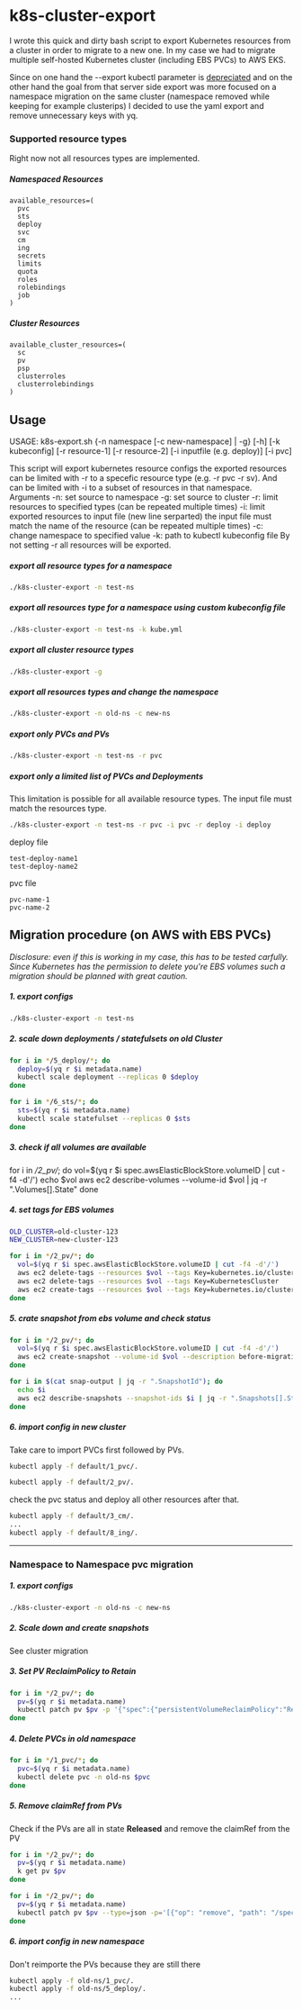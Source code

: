 # k8s-cluster-export

I wrote this quick and dirty bash script to export Kubernetes resources from a cluster in order to migrate to a new one. In my case we had to migrate multiple self-hosted Kubernetes cluster (including EBS PVCs) to AWS EKS.

Since on one hand the --export kubectl parameter is [depreciated](https://github.com/kubernetes/kubernetes/pull/73787) and on the other hand the goal from that server side export was more focused on a namespace migration on the same cluster (namespace removed while keeping for example clusterips) I decided to use the yaml export and remove unnecessary keys with yq.

### Supported resource types

Right now not all resources types are implemented.

##### Namespaced Resources
```
available_resources=(
  pvc
  sts
  deploy
  svc
  cm
  ing
  secrets
  limits
  quota
  roles
  rolebindings
  job
)
```

##### Cluster Resources
```
available_cluster_resources=(
  sc
  pv
  psp
  clusterroles
  clusterrolebindings
)
```
## Usage
USAGE: k8s-export.sh {-n namespace [-c new-namespace] | -g} [-h] [-k kubeconfig] [-r resource-1] [-r resource-2] [-i inputfile (e.g. deploy)] [-i pvc]

This script will export kubernetes resource configs the exported resources can be limited with -r to a specefic resource type (e.g. -r pvc -r sv). And can be limited with -i to a subset of resources in that namespace.
Arguments
-n:   set source to namespace
-g:   set source to cluster 
-r:   limit resources to specified types (can be repeated multiple times) 
-i:   limit exported resources to input file (new line serparted) the input file must match the name of the resource (can be repeated multiple times)
-c:   change namespace to specified value
-k:   path to kubectl kubeconfig file
By not setting -r all resources will be exported.

##### export all resource types for a namespace
```bash
./k8s-cluster-export -n test-ns
```

##### export all resources type for a namespace using custom kubeconfig file
```bash
./k8s-cluster-export -n test-ns -k kube.yml
```

##### export all cluster resource types
```bash
./k8s-cluster-export -g
```

##### export all resources types and change the namespace
```bash
./k8s-cluster-export -n old-ns -c new-ns
```

##### export only PVCs and PVs
```bash
./k8s-cluster-export -n test-ns -r pvc
```

##### export only a limited list of PVCs and Deployments

This limitation is possible for all available resource types. The input file must match the resources type.

```bash
./k8s-cluster-export -n test-ns -r pvc -i pvc -r deploy -i deploy
```

deploy file
```
test-deploy-name1
test-deploy-name2
```

pvc file
```
pvc-name-1
pvc-name-2
```

## Migration procedure (on AWS with EBS PVCs)

*Disclosure: even if this is working in my  case, this has to be tested carfully. Since Kubernetes has the permission to delete you're EBS volumes such a migration should be planned with great caution.*

##### 1. export configs
```bash
./k8s-cluster-export -n test-ns
```
##### 2. scale down deployments / statefulsets on old Cluster
```bash
for i in */5_deploy/*; do
  deploy=$(yq r $i metadata.name)
  kubectl scale deployment --replicas 0 $deploy
done

for i in */6_sts/*; do
  sts=$(yq r $i metadata.name)
  kubectl scale statefulset --replicas 0 $sts
done
```
##### 3. check if all volumes are available
for i in */2_pv/*; do
  vol=$(yq r $i spec.awsElasticBlockStore.volumeID | cut -f4 -d'/')
  echo $vol
  aws ec2 describe-volumes --volume-id $vol | jq -r ".Volumes[].State"
done


##### 4. set tags for EBS volumes
```bash
OLD_CLUSTER=old-cluster-123
NEW_CLUSTER=new-cluster-123

for i in */2_pv/*; do
  vol=$(yq r $i spec.awsElasticBlockStore.volumeID | cut -f4 -d'/')
  aws ec2 delete-tags --resources $vol --tags Key=kubernetes.io/cluster/$OLD_CLUSTER
  aws ec2 delete-tags --resources $vol --tags Key=KubernetesCluster
  aws ec2 create-tags --resources $vol --tags Key=kubernetes.io/cluster/$NEW_CLUSTER,Value=owned
done
```

##### 5. crate snapshot from ebs volume and check status
```bash
for i in */2_pv/*; do
  vol=$(yq r $i spec.awsElasticBlockStore.volumeID | cut -f4 -d'/')
  aws ec2 create-snapshot --volume-id $vol --description before-migration >> snap-output
done

for i in $(cat snap-output | jq -r ".SnapshotId"); do
  echo $i
  aws ec2 describe-snapshots --snapshot-ids $i | jq -r ".Snapshots[].State"
done
```

##### 6. import config in new cluster
Take care to import PVCs first followed by PVs.
```bash
kubectl apply -f default/1_pvc/.
```

```bash
kubectl apply -f default/2_pv/.
```
check the pvc status and deploy all other resources after that.

```bash
kubectl apply -f default/3_cm/.
...
kubectl apply -f default/8_ing/.
```
---
### Namespace to Namespace pvc migration

##### 1. export configs
```bash
./k8s-cluster-export -n old-ns -c new-ns
```
##### 2. Scale down and create snapshots
See cluster migration

##### 3. Set PV ReclaimPolicy to Retain
```bash
for i in */2_pv/*; do
  pv=$(yq r $i metadata.name)
  kubectl patch pv $pv -p '{"spec":{"persistentVolumeReclaimPolicy":"Retain"}}'
done
```

##### 4. Delete PVCs in old namespace

```bash
for i in */1_pvc/*; do
  pvc=$(yq r $i metadata.name)
  kubectl delete pvc -n old-ns $pvc
done
```

##### 5. Remove claimRef from PVs

Check if the PVs are all in state **Released** and remove the claimRef from the PV

```bash
for i in */2_pv/*; do
  pv=$(yq r $i metadata.name)
  k get pv $pv
done

for i in */2_pv/*; do
  pv=$(yq r $i metadata.name)
  kubectl patch pv $pv --type=json -p='[{"op": "remove", "path": "/spec/claimRef"}]'
done
```

##### 6. import config in new namespace

Don't reimporte the PVs because they are still there

```bash
kubectl apply -f old-ns/1_pvc/.
kubectl apply -f old-ns/5_deploy/.
...
```